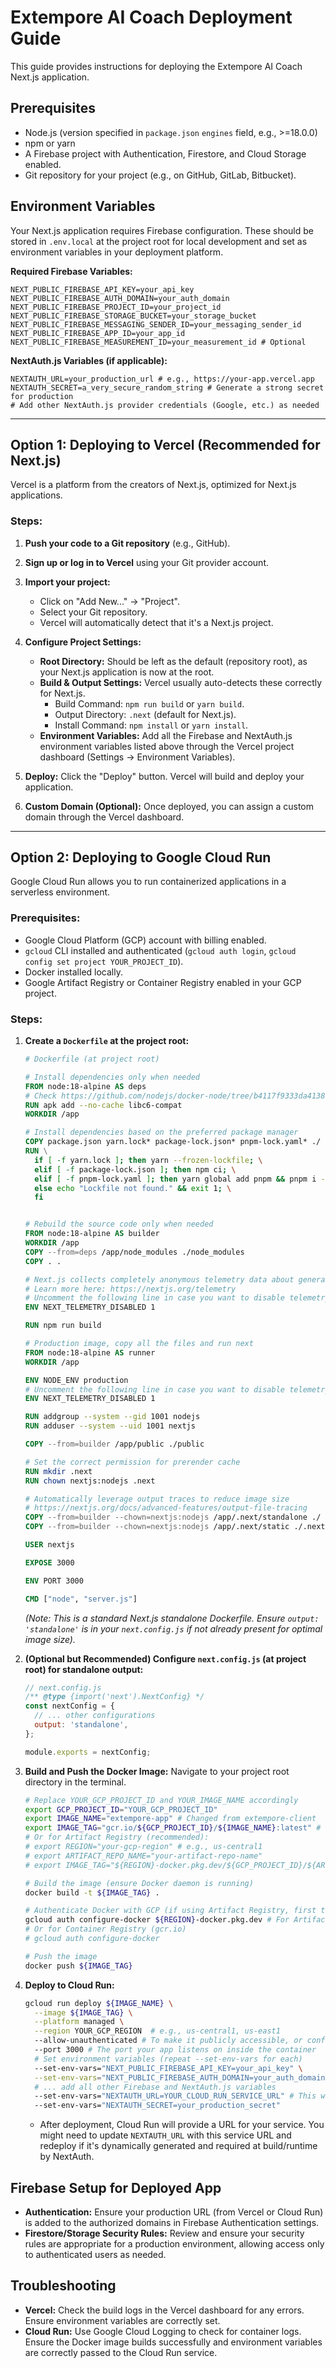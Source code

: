 # Extempore AI Coach Deployment Guide

This guide provides instructions for deploying the Extempore AI Coach Next.js application.

## Prerequisites

- Node.js (version specified in `package.json` `engines` field, e.g., >=18.0.0)
- npm or yarn
- A Firebase project with Authentication, Firestore, and Cloud Storage enabled.
- Git repository for your project (e.g., on GitHub, GitLab, Bitbucket).

## Environment Variables

Your Next.js application requires Firebase configuration. These should be stored in `.env.local` at the project root for local development and set as environment variables in your deployment platform.

**Required Firebase Variables:**
```env
NEXT_PUBLIC_FIREBASE_API_KEY=your_api_key
NEXT_PUBLIC_FIREBASE_AUTH_DOMAIN=your_auth_domain
NEXT_PUBLIC_FIREBASE_PROJECT_ID=your_project_id
NEXT_PUBLIC_FIREBASE_STORAGE_BUCKET=your_storage_bucket
NEXT_PUBLIC_FIREBASE_MESSAGING_SENDER_ID=your_messaging_sender_id
NEXT_PUBLIC_FIREBASE_APP_ID=your_app_id
NEXT_PUBLIC_FIREBASE_MEASUREMENT_ID=your_measurement_id # Optional
```

**NextAuth.js Variables (if applicable):**
```env
NEXTAUTH_URL=your_production_url # e.g., https://your-app.vercel.app
NEXTAUTH_SECRET=a_very_secure_random_string # Generate a strong secret for production
# Add other NextAuth.js provider credentials (Google, etc.) as needed
```

---

## Option 1: Deploying to Vercel (Recommended for Next.js)

Vercel is a platform from the creators of Next.js, optimized for Next.js applications.

### Steps:

1.  **Push your code to a Git repository** (e.g., GitHub).

2.  **Sign up or log in to Vercel** using your Git provider account.

3.  **Import your project:**
    - Click on "Add New..." -> "Project".
    - Select your Git repository.
    - Vercel will automatically detect that it's a Next.js project.

4.  **Configure Project Settings:**
    - **Root Directory:** Should be left as the default (repository root), as your Next.js application is now at the root.
    - **Build & Output Settings:** Vercel usually auto-detects these correctly for Next.js.
        - Build Command: `npm run build` or `yarn build`.
        - Output Directory: `.next` (default for Next.js).
        - Install Command: `npm install` or `yarn install`.
    - **Environment Variables:** Add all the Firebase and NextAuth.js environment variables listed above through the Vercel project dashboard (Settings -> Environment Variables).

5.  **Deploy:** Click the "Deploy" button. Vercel will build and deploy your application.

6.  **Custom Domain (Optional):** Once deployed, you can assign a custom domain through the Vercel dashboard.

---

## Option 2: Deploying to Google Cloud Run

Google Cloud Run allows you to run containerized applications in a serverless environment.

### Prerequisites:

- Google Cloud Platform (GCP) account with billing enabled.
- `gcloud` CLI installed and authenticated (`gcloud auth login`, `gcloud config set project YOUR_PROJECT_ID`).
- Docker installed locally.
- Google Artifact Registry or Container Registry enabled in your GCP project.

### Steps:

1.  **Create a `Dockerfile` at the project root:**

    ```dockerfile
    # Dockerfile (at project root)

    # Install dependencies only when needed
    FROM node:18-alpine AS deps
    # Check https://github.com/nodejs/docker-node/tree/b4117f9333da4138b03a546ec926ef50a31506c3#nodealpine to understand why libc6-compat might be needed.
    RUN apk add --no-cache libc6-compat
    WORKDIR /app

    # Install dependencies based on the preferred package manager
    COPY package.json yarn.lock* package-lock.json* pnpm-lock.yaml* ./
    RUN \
      if [ -f yarn.lock ]; then yarn --frozen-lockfile; \
      elif [ -f package-lock.json ]; then npm ci; \
      elif [ -f pnpm-lock.yaml ]; then yarn global add pnpm && pnpm i --frozen-lockfile; \
      else echo "Lockfile not found." && exit 1; \
      fi


    # Rebuild the source code only when needed
    FROM node:18-alpine AS builder
    WORKDIR /app
    COPY --from=deps /app/node_modules ./node_modules
    COPY . .

    # Next.js collects completely anonymous telemetry data about general usage.
    # Learn more here: https://nextjs.org/telemetry
    # Uncomment the following line in case you want to disable telemetry during build.
    ENV NEXT_TELEMETRY_DISABLED 1

    RUN npm run build

    # Production image, copy all the files and run next
    FROM node:18-alpine AS runner
    WORKDIR /app

    ENV NODE_ENV production
    # Uncomment the following line in case you want to disable telemetry during runtime.
    ENV NEXT_TELEMETRY_DISABLED 1

    RUN addgroup --system --gid 1001 nodejs
    RUN adduser --system --uid 1001 nextjs

    COPY --from=builder /app/public ./public

    # Set the correct permission for prerender cache
    RUN mkdir .next
    RUN chown nextjs:nodejs .next

    # Automatically leverage output traces to reduce image size
    # https://nextjs.org/docs/advanced-features/output-file-tracing
    COPY --from=builder --chown=nextjs:nodejs /app/.next/standalone ./
    COPY --from=builder --chown=nextjs:nodejs /app/.next/static ./.next/static

    USER nextjs

    EXPOSE 3000

    ENV PORT 3000

    CMD ["node", "server.js"]
    ```
    *(Note: This is a standard Next.js standalone Dockerfile. Ensure `output: 'standalone'` is in your `next.config.js` if not already present for optimal image size).*

2.  **(Optional but Recommended) Configure `next.config.js` (at project root) for standalone output:**
    ```javascript
    // next.config.js
    /** @type {import('next').NextConfig} */
    const nextConfig = {
      // ... other configurations
      output: 'standalone',
    };

    module.exports = nextConfig;
    ```

3.  **Build and Push the Docker Image:**
    Navigate to your project root directory in the terminal.
    ```bash
    # Replace YOUR_GCP_PROJECT_ID and YOUR_IMAGE_NAME accordingly
    export GCP_PROJECT_ID="YOUR_GCP_PROJECT_ID"
    export IMAGE_NAME="extempore-app" # Changed from extempore-client
    export IMAGE_TAG="gcr.io/${GCP_PROJECT_ID}/${IMAGE_NAME}:latest" # For Container Registry
    # Or for Artifact Registry (recommended):
    # export REGION="your-gcp-region" # e.g., us-central1
    # export ARTIFACT_REPO_NAME="your-artifact-repo-name"
    # export IMAGE_TAG="${REGION}-docker.pkg.dev/${GCP_PROJECT_ID}/${ARTIFACT_REPO_NAME}/${IMAGE_NAME}:latest"

    # Build the image (ensure Docker daemon is running)
    docker build -t ${IMAGE_TAG} .

    # Authenticate Docker with GCP (if using Artifact Registry, first time setup might be needed)
    gcloud auth configure-docker ${REGION}-docker.pkg.dev # For Artifact Registry (replace ${REGION})
    # Or for Container Registry (gcr.io)
    # gcloud auth configure-docker

    # Push the image
    docker push ${IMAGE_TAG}
    ```

4.  **Deploy to Cloud Run:**
    ```bash
    gcloud run deploy ${IMAGE_NAME} \
      --image ${IMAGE_TAG} \
      --platform managed \
      --region YOUR_GCP_REGION  # e.g., us-central1, us-east1
      --allow-unauthenticated # To make it publicly accessible, or configure IAM for access control
      --port 3000 # The port your app listens on inside the container
      # Set environment variables (repeat --set-env-vars for each)
      --set-env-vars="NEXT_PUBLIC_FIREBASE_API_KEY=your_api_key" \
      --set-env-vars="NEXT_PUBLIC_FIREBASE_AUTH_DOMAIN=your_auth_domain" \
      # ... add all other Firebase and NextAuth.js variables
      --set-env-vars="NEXTAUTH_URL=YOUR_CLOUD_RUN_SERVICE_URL" # This will be provided after first deploy or set manually
      --set-env-vars="NEXTAUTH_SECRET=your_production_secret"
    ```
    - After deployment, Cloud Run will provide a URL for your service. You might need to update `NEXTAUTH_URL` with this service URL and redeploy if it's dynamically generated and required at build/runtime by NextAuth.

## Firebase Setup for Deployed App

- **Authentication:** Ensure your production URL (from Vercel or Cloud Run) is added to the authorized domains in Firebase Authentication settings.
- **Firestore/Storage Security Rules:** Review and ensure your security rules are appropriate for a production environment, allowing access only to authenticated users as needed.

## Troubleshooting

- **Vercel:** Check the build logs in the Vercel dashboard for any errors. Ensure environment variables are correctly set.
- **Cloud Run:** Use Google Cloud Logging to check for container logs. Ensure the Docker image builds successfully and environment variables are correctly passed to the Cloud Run service. 